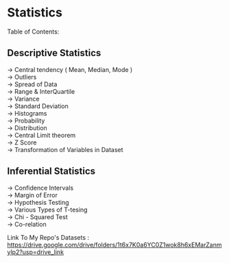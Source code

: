 # Statistics
Table of Contents: 

## Descriptive Statistics 
-> Central tendency ( Mean, Median, Mode )   
-> Outliers  
-> Spread of Data  
-> Range & InterQuartile   
-> Variance   
-> Standard Deviation  
-> Histograms  
-> Probability  
-> Distribution  
-> Central Limit theorem  
-> Z Score  
-> Transformation of Variables in Dataset
  
## Inferential Statistics 
-> Confidence Intervals  
-> Margin of Error  
-> Hypothesis Testing  
-> Various Types of T-tesing  
-> Chi - Squared Test  
-> Co-relation  


   Link To My Repo's Datasets : https://drive.google.com/drive/folders/1t6x7K0a6YC0Z1wok8h6xEMarZanmylp2?usp=drive_link 

